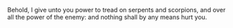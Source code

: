 Behold, I give unto you power to tread on serpents and scorpions, and over all the power of the enemy: and nothing shall by any means hurt you.
